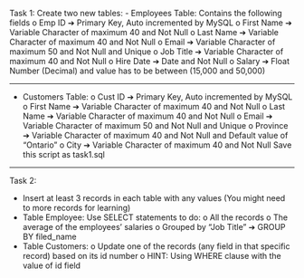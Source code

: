 Task 1:
Create two new tables: - Employees Table: Contains the following fields
o Emp ID ➔ Primary Key, Auto incremented by MySQL
o First Name ➔ Variable Character of maximum 40 and Not Null
o Last Name ➔ Variable Character of maximum 40 and Not Null
o Email ➔ Variable Character of maximum 50 and Not Null and Unique
o Job Title ➔ Variable Character of maximum 40 and Not Null
o Hire Date ➔ Date and Not Null
o Salary ➔ Float Number (Decimal) and value has to be between (15,000 and 50,000)

*********************************************************
- Customers Table:
o Cust ID ➔ Primary Key, Auto incremented by MySQL
o First Name ➔ Variable Character of maximum 40 and Not Null
o Last Name ➔ Variable Character of maximum 40 and Not Null
o Email ➔ Variable Character of maximum 50 and Not Null and Unique
o Province ➔ Variable Character of maximum 40 and Not Null and Default value of “Ontario”
o City ➔ Variable Character of maximum 40 and Not Null Save this script as task1.sql
*******************************************************************
Task 2:
- Insert at least 3 records in each table with any values (You might need to more records for learning)
- Table Employee: Use SELECT statements to do:
o All the records
o The average of the employees’ salaries
o Grouped by “Job Title” ➔ GROUP BY filed_name
- Table Customers:
o Update one of the records (any field in that specific record) based on its id number
o HINT: Using WHERE clause with the value of id field
